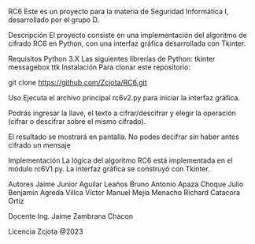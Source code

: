 RC6
Este es un proyecto para la materia de Seguridad Informática I, desarrollado por el grupo D.

Descripción
El proyecto consiste en una implementación del algoritmo de cifrado RC6 en Python, con una interfaz gráfica desarrollada con Tkinter.

Requisitos
Python 3.X
Las siguientes librerías de Python:
tkinter
messagebox
ttk
Instalación
Para clonar este repositorio:

git clone https://github.com/Zcjota/RC6.git

Uso
Ejecuta el archivo principal rc6v2.py para iniciar la interfaz gráfica.

Podrás ingresar la llave, el texto a cifrar/descifrar y elegir la operación (cifrar o descifrar sobre el mismo cifrado).

El resultado se mostrará en pantalla.
No podes decifrar sin haber antes cifrado un mensaje

Implementación
La lógica del algoritmo RC6 está implementada en el módulo rc6V1.py. La interfaz gráfica se construyó con Tkinter.

Autores
Jaime Junior Aguilar Leaños
Bruno Antonio Apaza Choque
Julio Benjamin Agreda Villca
Víctor Manuel Mejía Menacho
Richard Catacora Ortiz


Docente
Ing. Jaime Zambrana Chacon

Licencia
Zcjota @2023
